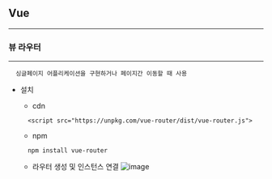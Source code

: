 ## Vue
---

### 뷰 라우터
---
```
  싱글페이지 어플리케이션을 구현하거나 페이지간 이동할 때 사용
```
+ 설치
  + cdn 
  ```
    <script src="https://unpkg.com/vue-router/dist/vue-router.js">
  ```
  
  + npm
  ```
    npm install vue-router
  ```
  
  + 라우터 생성 및 인스턴스 연결
  ![image](https://user-images.githubusercontent.com/76584547/135714349-5b0d91b5-2fcc-4a41-9930-1fc46ead5158.png)

  
